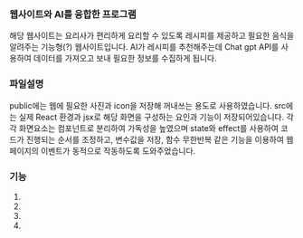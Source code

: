 ### 웹사이트와 AI를 융합한 프로그램
해당 웹사이트는 요리사가 편리하게 요리할 수 있도록 레시피를 제공하고 필요한 음식을 알려주는 기능형(?) 웹사이트입니다.
AI가 레시피를 추천해주는데 Chat gpt API를 사용하여 데이터를 가져오고 보내 필요한 정보를 수집하게 됩니다.
### 파일설명
public에는 웹에 필요한 사진과 icon을 저장해 꺼내쓰는 용도로 사용하였습니다.
src에는 실제 React 환경과 jsx로 해당 화면을 구성하는 요인과 기능이 저장되어있습니다.
각각 화면요소는 컴포넌트로 분리하여 가독성을 높였으며 state와 effect를 사용하여 코드가 진행되는
순서를 조정하고, 변수값을 저장, 함수 무한반복 같은 기능을 이용하여 웹페이지의 이벤트가 동적으로 작동하도록 도와주었습니다.
### 기능
1.
2.
3.
4.
